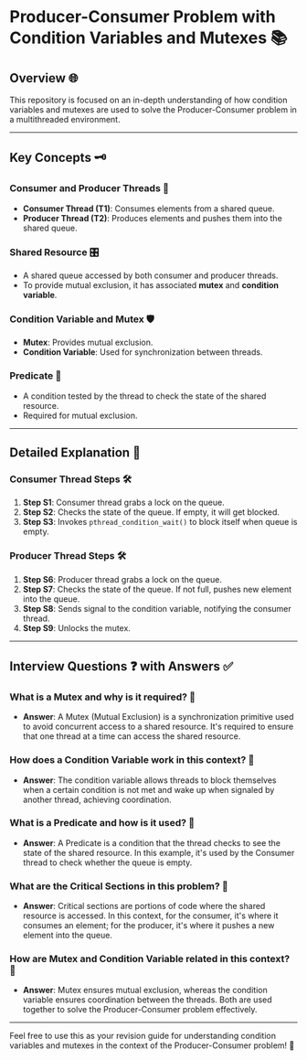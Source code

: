 
# Producer-Consumer Problem with Condition Variables and Mutexes 📚

## Overview 🌐
This repository is focused on an in-depth understanding of how condition variables and mutexes are used to solve the Producer-Consumer problem in a multithreaded environment.

---

## Key Concepts 🗝️

### Consumer and Producer Threads 👥
- **Consumer Thread (T1)**: Consumes elements from a shared queue.
- **Producer Thread (T2)**: Produces elements and pushes them into the shared queue.

### Shared Resource 🎛️
- A shared queue accessed by both consumer and producer threads.
- To provide mutual exclusion, it has associated **mutex** and **condition variable**.

### Condition Variable and Mutex 🛡️
- **Mutex**: Provides mutual exclusion.
- **Condition Variable**: Used for synchronization between threads.

### Predicate 📝
- A condition tested by the thread to check the state of the shared resource.
- Required for mutual exclusion.

---

## Detailed Explanation 📝

### Consumer Thread Steps 🛠️

1. **Step S1**: Consumer thread grabs a lock on the queue.
2. **Step S2**: Checks the state of the queue. If empty, it will get blocked.
3. **Step S3**: Invokes `pthread_condition_wait()` to block itself when queue is empty.

### Producer Thread Steps 🛠️

1. **Step S6**: Producer thread grabs a lock on the queue.
2. **Step S7**: Checks the state of the queue. If not full, pushes new element into the queue.
3. **Step S8**: Sends signal to the condition variable, notifying the consumer thread.
4. **Step S9**: Unlocks the mutex.

---

## Interview Questions ❓ with Answers ✅

### What is a Mutex and why is it required? 🤔
- **Answer**: A Mutex (Mutual Exclusion) is a synchronization primitive used to avoid concurrent access to a shared resource. It's required to ensure that one thread at a time can access the shared resource.

### How does a Condition Variable work in this context? 🤔
- **Answer**: The condition variable allows threads to block themselves when a certain condition is not met and wake up when signaled by another thread, achieving coordination.

### What is a Predicate and how is it used? 🤔
- **Answer**: A Predicate is a condition that the thread checks to see the state of the shared resource. In this example, it's used by the Consumer thread to check whether the queue is empty.

### What are the Critical Sections in this problem? 🤔
- **Answer**: Critical sections are portions of code where the shared resource is accessed. In this context, for the consumer, it's where it consumes an element; for the producer, it's where it pushes a new element into the queue.

### How are Mutex and Condition Variable related in this context? 🤔
- **Answer**: Mutex ensures mutual exclusion, whereas the condition variable ensures coordination between the threads. Both are used together to solve the Producer-Consumer problem effectively.

---

Feel free to use this as your revision guide for understanding condition variables and mutexes in the context of the Producer-Consumer problem! 📘
